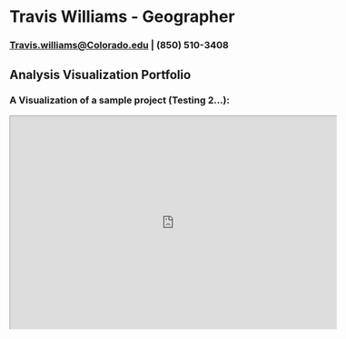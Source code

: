 # Travis Williams - Geographer
### Travis.williams@Colorado.edu | (850) 510-3408
## Analysis Visualization Portfolio
### A Visualization of a sample project (Testing 2...): 



<iframe src="https://www.prfusdm.com" align="left" scrolling="yes" height="750" width="1150" 
     style="zoom:0.5; -moz-transform: scale(0.5); -moz-transform-origin: 0.0"></iframe>


